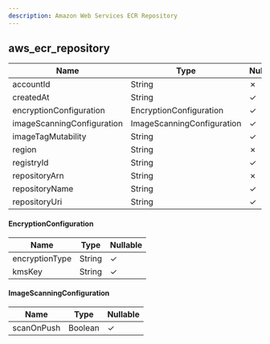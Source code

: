 ```yaml
---
description: Amazon Web Services ECR Repository
---
```

aws_ecr_repository
------------------

| **Name**                   | **Type**                   | **Nullable** |
| -------------------------- | -------------------------- | ------------ |
| accountId                  | String                     | &cross;      |
| createdAt                  | String                     | &check;      |
| encryptionConfiguration    | EncryptionConfiguration    | &check;      |
| imageScanningConfiguration | ImageScanningConfiguration | &check;      |
| imageTagMutability         | String                     | &check;      |
| region                     | String                     | &cross;      |
| registryId                 | String                     | &check;      |
| repositoryArn              | String                     | &cross;      |
| repositoryName             | String                     | &check;      |
| repositoryUri              | String                     | &check;      |

#### EncryptionConfiguration
| **Name**       | **Type** | **Nullable** |
| -------------- | -------- | ------------ |
| encryptionType | String   | &check;      |
| kmsKey         | String   | &check;      |

#### ImageScanningConfiguration
| **Name**   | **Type** | **Nullable** |
| ---------- | -------- | ------------ |
| scanOnPush | Boolean  | &check;      |
